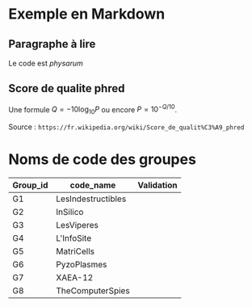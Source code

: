 # Exemple en Markdown

## Paragraphe à lire

Le code est _physarum_

## Score de qualite phred 

Une formule $Q = - 10 \log_{10} P$ ou encore $P = 10^{-Q/10}$.

Source : `https://fr.wikipedia.org/wiki/Score_de_qualit%C3%A9_phred`

# Noms de code des groupes

| Group_id  | code_name  | Validation |
| ------------- | ------------- | --- |
| G1 |  LesIndestructibles | | 
| G2 | InSilico | | 
| G3 | LesViperes | |
| G4 | L'InfoSite | | 
| G5 | MatriCells | |
| G6 | PyzoPlasmes | |
| G7 | XAEA-12 | |
| G8 | TheComputerSpies | |
